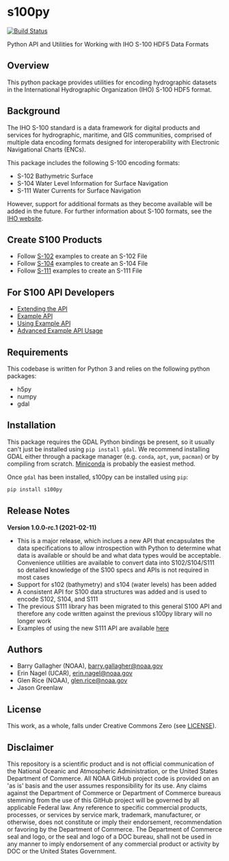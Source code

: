 s100py
======
[![Build Status](https://travis-ci.com/noaa-ocs-s100/s100py.svg?branch=master)](https://travis-ci.com/noaa-ocs-s100/s100py)

Python API and Utilities for Working with IHO S-100 HDF5 Data Formats

Overview
--------

This python package provides utilities for encoding hydrographic
datasets in the International Hydrographic Organization (IHO) S-100
HDF5 format.

Background
----------

The IHO S-100 standard is a data framework for digital products and
services for hydrographic, maritime, and GIS communities, comprised of
multiple data encoding formats designed for interoperability with
Electronic Navigational Charts (ENCs).

This package includes the following S-100 encoding formats:

-   S-102 Bathymetric Surface 
-   S-104 Water Level Information for Surface Navigation
-   S-111 Water Currents for Surface Navigation

However, support for additional formats as they become available will
be added in the future.  For further information about S-100 formats,
see the [IHO website](http://s100.iho.int/S100/).

Create S100 Products
--------------------

- Follow [S-102](https://s100py.readthedocs.io/en/latest/s102.html#) examples to create an S-102 File
- Follow [S-104](https://s100py.readthedocs.io/en/latest/s104.html#) examples to create an S-104 File
- Follow [S-111](https://s100py.readthedocs.io/en/latest/s111.html#) examples to create an S-111 File

For S100 API Developers
-----------------------

- [Extending the API](https://s100py.readthedocs.io/en/latest/extending_the_api.html)
- [Example API](https://s100py.readthedocs.io/en/latest/sample_api.html)
- [Using Example API](https://s100py.readthedocs.io/en/latest/using_sample_api.html)
- [Advanced Example API Usage](https://s100py.readthedocs.io/en/latest/more_sample_api.html)

Requirements
------------

This codebase is written for Python 3 and relies on the following python
packages:

-   h5py
-   numpy
-   gdal


Installation
------------

This package requires the GDAL Python bindings be present, so it usually can\'t 
just be installed using `pip install gdal`. We recommend installing GDAL 
either through a package manager (e.g. `conda`, `apt`, `yum`, `pacman`) 
or by compiling from scratch. [Miniconda](https://docs.conda.io/en/latest/miniconda.html) 
is probably the easiest method.

Once `gdal` has been installed, s100py can be installed using `pip`:

```bash
pip install s100py
```

Release Notes
-------------
**Version 1.0.0-rc.1 (2021-02-11)**
- This is a major release, which inclues a new API that encapsulates the data specifications to allow
  introspection with Python to determine what data is available or should be and what data types would
  be acceptable. Convenience utilities are available to convert data into S102/S104/S111 so detailed
  knowledge of the S100 specs and APIs is not required in most cases
- Support for s102 (bathymetry) and s104 (water levels) has been added
- A consistent API for S100 data structures was added and is used to encode S102, S104, and S111
- The previous S111 library has been migrated to this general S100 API and therefore any
  code written against the previous s100py library will no longer work
- Examples of using the new S111 API are available [here](https://s100py.readthedocs.io/en/latest/s111.html#example-usage)

Authors
-------

-   Barry Gallagher (NOAA), <barry.gallagher@noaa.gov>
-   Erin Nagel (UCAR), <erin.nagel@noaa.gov>
-   Glen Rice (NOAA), <glen.rice@noaa.gov>
-   Jason Greenlaw


License
-------

This work, as a whole, falls under Creative Commons Zero (see
[LICENSE](LICENSE)).

Disclaimer
----------

This repository is a scientific product and is not official
communication of the National Oceanic and Atmospheric Administration, or
the United States Department of Commerce. All NOAA GitHub project code
is provided on an 'as is' basis and the user assumes responsibility for
its use. Any claims against the Department of Commerce or Department of
Commerce bureaus stemming from the use of this GitHub project will be
governed by all applicable Federal law. Any reference to specific
commercial products, processes, or services by service mark, trademark,
manufacturer, or otherwise, does not constitute or imply their
endorsement, recommendation or favoring by the Department of Commerce.
The Department of Commerce seal and logo, or the seal and logo of a DOC
bureau, shall not be used in any manner to imply endorsement of any
commercial product or activity by DOC or the United States Government.
